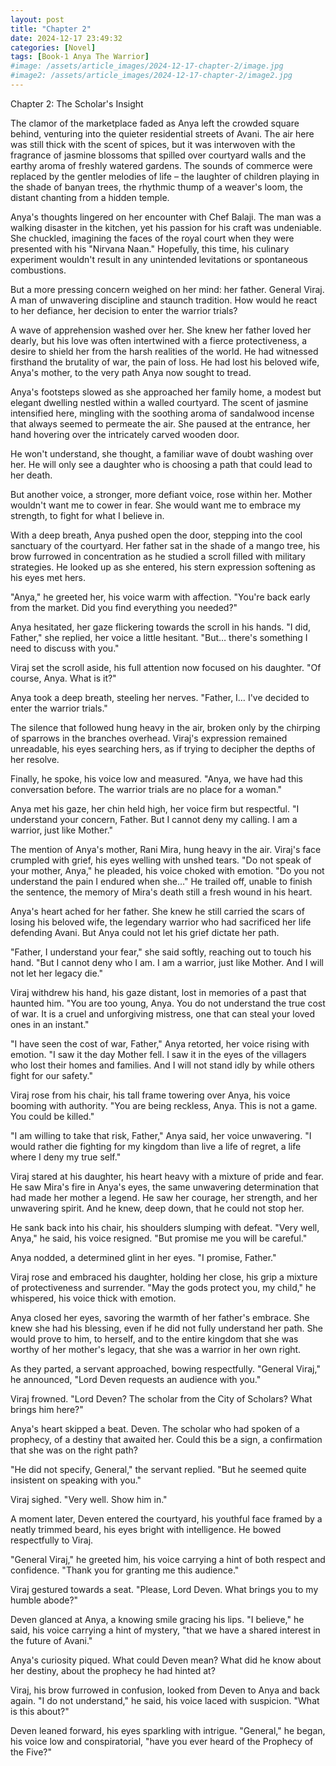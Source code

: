 ```yaml
---
layout: post
title: "Chapter 2"
date: 2024-12-17 23:49:32
categories: [Novel]
tags: [Book-1 Anya The Warrior]
#image: /assets/article_images/2024-12-17-chapter-2/image.jpg 
#image2: /assets/article_images/2024-12-17-chapter-2/image2.jpg
---
```


Chapter 2: The Scholar's Insight

The clamor of the marketplace faded as Anya left the crowded square behind, venturing into the quieter residential streets of Avani. The air here was still thick with the scent of spices, but it was interwoven with the fragrance of jasmine blossoms that spilled over courtyard walls and the earthy aroma of freshly watered gardens. The sounds of commerce were replaced by the gentler melodies of life – the laughter of children playing in the shade of banyan trees, the rhythmic thump of a weaver's loom, the distant chanting from a hidden temple.

Anya's thoughts lingered on her encounter with Chef Balaji. The man was a walking disaster in the kitchen, yet his passion for his craft was undeniable. She chuckled, imagining the faces of the royal court when they were presented with his "Nirvana Naan." Hopefully, this time, his culinary experiment wouldn't result in any unintended levitations or spontaneous combustions.

But a more pressing concern weighed on her mind: her father. General Viraj. A man of unwavering discipline and staunch tradition. How would he react to her defiance, her decision to enter the warrior trials?

A wave of apprehension washed over her. She knew her father loved her dearly, but his love was often intertwined with a fierce protectiveness, a desire to shield her from the harsh realities of the world. He had witnessed firsthand the brutality of war, the pain of loss. He had lost his beloved wife, Anya's mother, to the very path Anya now sought to tread.

Anya's footsteps slowed as she approached her family home, a modest but elegant dwelling nestled within a walled courtyard. The scent of jasmine intensified here, mingling with the soothing aroma of sandalwood incense that always seemed to permeate the air. She paused at the entrance, her hand hovering over the intricately carved wooden door.

He won't understand, she thought, a familiar wave of doubt washing over her. He will only see a daughter who is choosing a path that could lead to her death.

But another voice, a stronger, more defiant voice, rose within her. Mother wouldn't want me to cower in fear. She would want me to embrace my strength, to fight for what I believe in.

With a deep breath, Anya pushed open the door, stepping into the cool sanctuary of the courtyard. Her father sat in the shade of a mango tree, his brow furrowed in concentration as he studied a scroll filled with military strategies. He looked up as she entered, his stern expression softening as his eyes met hers.

"Anya," he greeted her, his voice warm with affection. "You're back early from the market. Did you find everything you needed?"

Anya hesitated, her gaze flickering towards the scroll in his hands. "I did, Father," she replied, her voice a little hesitant. "But… there's something I need to discuss with you."

Viraj set the scroll aside, his full attention now focused on his daughter. "Of course, Anya. What is it?"

Anya took a deep breath, steeling her nerves. "Father, I… I've decided to enter the warrior trials."

The silence that followed hung heavy in the air, broken only by the chirping of sparrows in the branches overhead. Viraj's expression remained unreadable, his eyes searching hers, as if trying to decipher the depths of her resolve.

Finally, he spoke, his voice low and measured. "Anya, we have had this conversation before. The warrior trials are no place for a woman."

Anya met his gaze, her chin held high, her voice firm but respectful. "I understand your concern, Father. But I cannot deny my calling. I am a warrior, just like Mother."

The mention of Anya's mother, Rani Mira, hung heavy in the air. Viraj's face crumpled with grief, his eyes welling with unshed tears. "Do not speak of your mother, Anya," he pleaded, his voice choked with emotion. "Do you not understand the pain I endured when she…" He trailed off, unable to finish the sentence, the memory of Mira's death still a fresh wound in his heart.

Anya's heart ached for her father. She knew he still carried the scars of losing his beloved wife, the legendary warrior who had sacrificed her life defending Avani. But Anya could not let his grief dictate her path.

"Father, I understand your fear," she said softly, reaching out to touch his hand. "But I cannot deny who I am. I am a warrior, just like Mother. And I will not let her legacy die."

Viraj withdrew his hand, his gaze distant, lost in memories of a past that haunted him. "You are too young, Anya. You do not understand the true cost of war. It is a cruel and unforgiving mistress, one that can steal your loved ones in an instant."

"I have seen the cost of war, Father," Anya retorted, her voice rising with emotion. "I saw it the day Mother fell. I saw it in the eyes of the villagers who lost their homes and families. And I will not stand idly by while others fight for our safety."

Viraj rose from his chair, his tall frame towering over Anya, his voice booming with authority. "You are being reckless, Anya. This is not a game. You could be killed."

"I am willing to take that risk, Father," Anya said, her voice unwavering. "I would rather die fighting for my kingdom than live a life of regret, a life where I deny my true self."

Viraj stared at his daughter, his heart heavy with a mixture of pride and fear. He saw Mira's fire in Anya's eyes, the same unwavering determination that had made her mother a legend. He saw her courage, her strength, and her unwavering spirit. And he knew, deep down, that he could not stop her.

He sank back into his chair, his shoulders slumping with defeat. "Very well, Anya," he said, his voice resigned. "But promise me you will be careful."

Anya nodded, a determined glint in her eyes. "I promise, Father."

Viraj rose and embraced his daughter, holding her close, his grip a mixture of protectiveness and surrender. "May the gods protect you, my child," he whispered, his voice thick with emotion.

Anya closed her eyes, savoring the warmth of her father's embrace. She knew she had his blessing, even if he did not fully understand her path. She would prove to him, to herself, and to the entire kingdom that she was worthy of her mother's legacy, that she was a warrior in her own right.

As they parted, a servant approached, bowing respectfully. "General Viraj," he announced, "Lord Deven requests an audience with you."

Viraj frowned. "Lord Deven? The scholar from the City of Scholars? What brings him here?"

Anya's heart skipped a beat. Deven. The scholar who had spoken of a prophecy, of a destiny that awaited her. Could this be a sign, a confirmation that she was on the right path?

"He did not specify, General," the servant replied. "But he seemed quite insistent on speaking with you."

Viraj sighed. "Very well. Show him in."

A moment later, Deven entered the courtyard, his youthful face framed by a neatly trimmed beard, his eyes bright with intelligence. He bowed respectfully to Viraj.

"General Viraj," he greeted him, his voice carrying a hint of both respect and confidence. "Thank you for granting me this audience."

Viraj gestured towards a seat. "Please, Lord Deven. What brings you to my humble abode?"

Deven glanced at Anya, a knowing smile gracing his lips. "I believe," he said, his voice carrying a hint of mystery, "that we have a shared interest in the future of Avani."

Anya's curiosity piqued. What could Deven mean? What did he know about her destiny, about the prophecy he had hinted at?

Viraj, his brow furrowed in confusion, looked from Deven to Anya and back again. "I do not understand," he said, his voice laced with suspicion. "What is this about?"

Deven leaned forward, his eyes sparkling with intrigue. "General," he began, his voice low and conspiratorial, "have you ever heard of the Prophecy of the Five?"

